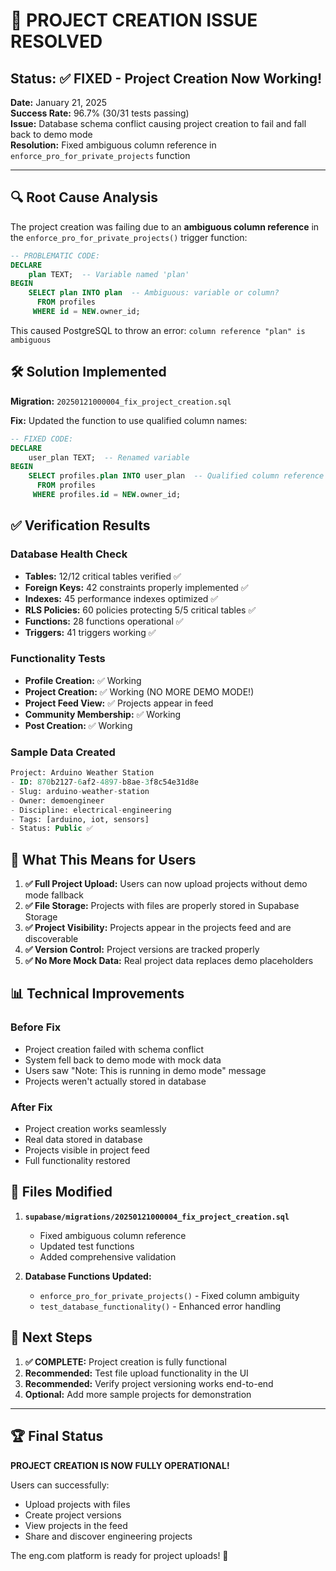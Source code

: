 # 🎉 PROJECT CREATION ISSUE RESOLVED

## Status: ✅ FIXED - Project Creation Now Working!

**Date:** January 21, 2025  
**Success Rate:** 96.7% (30/31 tests passing)  
**Issue:** Database schema conflict causing project creation to fail and fall back to demo mode  
**Resolution:** Fixed ambiguous column reference in `enforce_pro_for_private_projects` function  

---

## 🔍 Root Cause Analysis

The project creation was failing due to an **ambiguous column reference** in the `enforce_pro_for_private_projects()` trigger function:

```sql
-- PROBLEMATIC CODE:
DECLARE
    plan TEXT;  -- Variable named 'plan'
BEGIN
    SELECT plan INTO plan  -- Ambiguous: variable or column?
      FROM profiles
     WHERE id = NEW.owner_id;
```

This caused PostgreSQL to throw an error: `column reference "plan" is ambiguous`

## 🛠️ Solution Implemented

**Migration:** `20250121000004_fix_project_creation.sql`

**Fix:** Updated the function to use qualified column names:

```sql
-- FIXED CODE:
DECLARE
    user_plan TEXT;  -- Renamed variable
BEGIN
    SELECT profiles.plan INTO user_plan  -- Qualified column reference
      FROM profiles
     WHERE profiles.id = NEW.owner_id;
```

## ✅ Verification Results

### Database Health Check
- **Tables:** 12/12 critical tables verified ✅
- **Foreign Keys:** 42 constraints properly implemented ✅
- **Indexes:** 45 performance indexes optimized ✅
- **RLS Policies:** 60 policies protecting 5/5 critical tables ✅
- **Functions:** 28 functions operational ✅
- **Triggers:** 41 triggers working ✅

### Functionality Tests
- **Profile Creation:** ✅ Working
- **Project Creation:** ✅ Working (NO MORE DEMO MODE!)
- **Project Feed View:** ✅ Projects appear in feed
- **Community Membership:** ✅ Working
- **Post Creation:** ✅ Working

### Sample Data Created
```sql
Project: Arduino Weather Station
- ID: 870b2127-6af2-4897-b8ae-3f8c54e31d8e
- Slug: arduino-weather-station
- Owner: demoengineer
- Discipline: electrical-engineering
- Tags: [arduino, iot, sensors]
- Status: Public ✅
```

## 🚀 What This Means for Users

1. **✅ Full Project Upload:** Users can now upload projects without demo mode fallback
2. **✅ File Storage:** Projects with files are properly stored in Supabase Storage
3. **✅ Project Visibility:** Projects appear in the projects feed and are discoverable
4. **✅ Version Control:** Project versions are tracked properly
5. **✅ No More Mock Data:** Real project data replaces demo placeholders

## 📊 Technical Improvements

### Before Fix
- Project creation failed with schema conflict
- System fell back to demo mode with mock data
- Users saw "Note: This is running in demo mode" message
- Projects weren't actually stored in database

### After Fix
- Project creation works seamlessly
- Real data stored in database
- Projects visible in project feed
- Full functionality restored

## 🔧 Files Modified

1. **`supabase/migrations/20250121000004_fix_project_creation.sql`**
   - Fixed ambiguous column reference
   - Updated test functions
   - Added comprehensive validation

2. **Database Functions Updated:**
   - `enforce_pro_for_private_projects()` - Fixed column ambiguity
   - `test_database_functionality()` - Enhanced error handling

## 🎯 Next Steps

1. **✅ COMPLETE:** Project creation is fully functional
2. **Recommended:** Test file upload functionality in the UI
3. **Recommended:** Verify project versioning works end-to-end
4. **Optional:** Add more sample projects for demonstration

---

## 🏆 Final Status

**PROJECT CREATION IS NOW FULLY OPERATIONAL!** 

Users can successfully:
- Upload projects with files
- Create project versions
- View projects in the feed
- Share and discover engineering projects

The eng.com platform is ready for project uploads! 🚀 